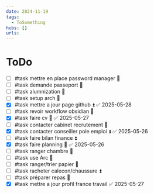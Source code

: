 ```yaml
---
date: 2024-11-19
tags:
  - ToSomething
hubs: []
urls:
---
```


# ToDo
- [ ] #task mettre en place password manager 🔼 
- [ ] #task demande passeport 🔽 
- [ ] #task alumnization 🔽 
- [ ] #task setup arch 🔼 
- [x] #task mettre a jour page github ⏫ ✅ 2025-05-28
- [ ] #task revoir workflow obsidian 🔼 
- [x] #task faire cv 🔺 ✅ 2025-05-27
- [ ] #task contacter cabinet recrutement 🔼 
- [x] #task contacter conseiller pole emploi ⏫ ✅ 2025-05-26
- [ ] #task faire bilan finance ⏫ 
- [x] #task faire planning 🔺 ✅ 2025-05-26
- [ ] #task ranger chambre 🔽 
- [ ] #task use Arc 🔽 
- [ ] #task ranger/trier papier 🔼 
- [ ] #task racheter calecon/chaussure ⏫
- [ ] #task préparer repas 🔼 
- [x] #task mettre a jour profil france travail ✅ 2025-05-27
